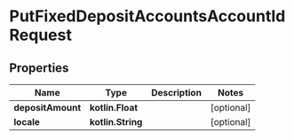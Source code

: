 
# PutFixedDepositAccountsAccountIdRequest

## Properties
| Name | Type | Description | Notes |
| ------------ | ------------- | ------------- | ------------- |
| **depositAmount** | **kotlin.Float** |  |  [optional] |
| **locale** | **kotlin.String** |  |  [optional] |



